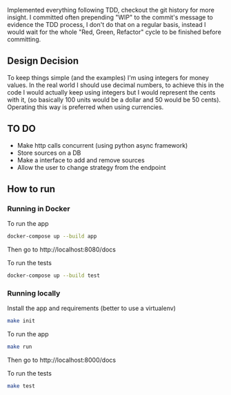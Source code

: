 Implemented everything following TDD, checkout the git history for more insight.
I committed often prepending "WIP" to the commit's message to evidence the TDD
process, I don't do that on a regular basis, instead I would wait for the whole
"Red, Green, Refactor" cycle to be finished before committing.

## Design Decision

To keep things simple (and the examples) I'm using integers for money values. In
the real world I should use decimal numbers, to achieve this in the code I
would actually keep using integers but I would represent the cents with it, (so
basically 100 units would be a dollar and 50 would be 50 cents). Operating this
way is preferred when using currencies.

## TO DO

- Make http calls concurrent (using python async framework)
- Store sources on a DB
- Make a interface to add and remove sources
- Allow the user to change strategy from the endpoint

## How to run

### Running in Docker

To run the app

```bash
docker-compose up --build app
```

Then go to http://localhost:8080/docs

To run the tests

```bash
docker-compose up --build test
```

### Running locally

Install the app and requirements (better to use a virtualenv)

```bash
make init
```

To run the app

```bash
make run
```

Then go to http://localhost:8000/docs

To run the tests

```bash
make test
```

